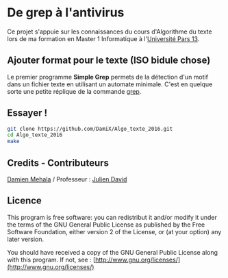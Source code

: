 De grep à l'antivirus
=====================
Ce projet s'appuie sur les connaissances du cours d'Algorithme du texte lors de ma formation en Master 1 Informatique à l'[Université Pars 13](https://www.univ-paris13.fr/).

## Ajouter format pour le texte (ISO bidule chose)
Le premier programme **Simple Grep** permets de la détection d'un motif dans un fichier texte en utilisant un automate minimale. C'est en quelque sorte une petite réplique de la commande [grep](http://www.linux-france.org/article/man-fr/man1/grep-1.html).

Essayer !
---------
````bash
git clone https://github.com/DamiX/Algo_texte_2016.git
cd Algo_texte_2016
make
````


Credits - Contributeurs
-----------------------
[Damien Mehala](mailto:damien.mehala@me.com) / Professeur : [Julien David](https://lipn.univ-paris13.fr/~david/)

Licence
-------
This program is free software: you can redistribut it and/or modify it under the terms of the GNU General Public License as published by the Free Software Foundation, either version 2 of the License, or (at your option) any later version.

You should have received a copy of the GNU General Public License along with this program. If not, see : [http://www.gnu.org/licenses/](http://www.gnu.org/licenses/)
